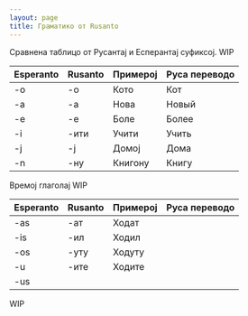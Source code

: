 ```yaml
---
layout: page
title: Граматико от Rusanto
---
```


Сравнена таблицо от Русантај и Есперантај суфиксој. WIP

| Esperanto | Rusanto | Примерој  | Руса переводо |
|----------|----------|-----------|--------------|
| -o        |   -о       |    Кото       | Кот         |
| -a        |   -а      |     Нова      |    Новый          |
| -e        |    -е      |     Боле      |      Более        |
|   -i      |     -ити     |     Учити      |      Учить        |
|   -j      |     -ј     |      Домој     |     Дома         |
|   -n      |    -ну      |    Книгону       |     Книгу         |

Времој глаголај WIP

| Esperanto | Rusanto | Примерој  | Руса переводо |
|----------|----------|-----------|--------------|
|   -as      |    -ат      |     Ходат      |              |
|    -is     |     -ил     |     Ходил      |              |
|    -os     |     -уту     |      Ходуту     |              |
|    -u     |     -ите     |     Ходите      |              |
|    -us     |          |           |              |


WIP
